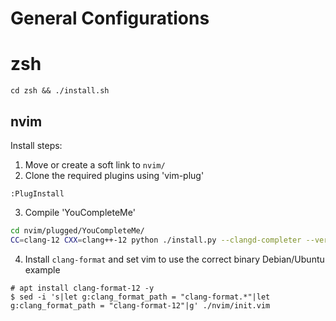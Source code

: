 # General Configurations

# zsh
```
cd zsh && ./install.sh
```

## nvim
Install steps:

1) Move or create a soft link to `nvim/`
2) Clone the required plugins using 'vim-plug'

```
:PlugInstall
```
3) Compile 'YouCompleteMe'
```bash
cd nvim/plugged/YouCompleteMe/
CC=clang-12 CXX=clang++-12 python ./install.py --clangd-completer --verbose
```
4) Install `clang-format` and set vim to use the correct binary
Debian/Ubuntu example
```
# apt install clang-format-12 -y
$ sed -i 's|let g:clang_format_path = "clang-format.*"|let g:clang_format_path = "clang-format-12"|g' ./nvim/init.vim
```
